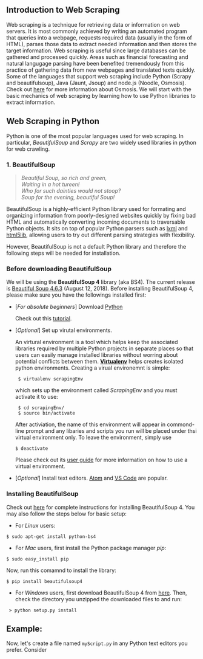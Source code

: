 ## Introduction to Web Scraping 

Web scraping is a technique for retrieving data or information on web servers. It is most commonly achieved by writing an automated program that queries into a webpage, requests required data (usually in the form of HTML), parses those data to extract needed information and then stores the target information. Web scraping is useful since large databases can be gathered and processed quickly. Areas such as financial forecasting and natural langugage parsing have been benefited tremendously from this practice of gathering data from new webpages and translated texts quickly. Some of the languages that support web scraping include Python (Scrapy and beautifulsoup), Java (Jaunt, Jsoup) and node.js (Noodle, Osmosis). Check out [here](https://blog.webkid.io/nodejs-scraping-libraries/) for more information about Osmosis. We will start with the basic mechanics of web scraping by learning how to use Python libraries to extract information. 

## Web Scraping in Python 

Python is one of the most popular languages used for web scraping. In particular, *BeautifulSoup* and *Scrapy* are two widely used libraries in python for web crawling. 

 ### 1. BeautifulSoup

> *Beautiful Soup, so rich and green, \
> Waiting in a hot tureen! \
> Who for such dainties would not stoop? \
> Soup for the evening, beautiful Soup!*

BeautifulSoup is a highly-efficient Python library used for formating and organizing information from poorly-designed websites quickly by fixing bad HTML and automatically converting incoming documents to traversable Python objects. It sits on top of popular Python parsers such as [lxml](https://lxml.de) and [html5lib](https://github.com/html5lib/), allowing users to try out different parsing strategies with flexibility. 

However, BeautifulSoup is not a default Python library and therefore the following steps will be needed for installation. 

### Before downloading BeautifulSoup
We will be using the **BeautifulSoup 4** library (aka BS4). The current release is [Beautiful Soup 4.6.3](https://www.crummy.com/software/BeautifulSoup/bs4/download/) (August 12, 2018). Before installing BeautifulSoup 4, please make sure you have the followings installed first: 
* [*For absolute beginners*] Download [Python](https://www.python.org)
  
  Check out this [tutorial](https://github.com/econtoolkit/tutorials/edit/master/python.md). 
* [*Optional*] Set up virutal environments. 

  An virtural environment is a tool which helps keep the associated libraries required by multiple Python projects in separate places so that users can easily manage installed libraries without worring about potential conflicts between them. **[Virtualenv](https://virtualenv.pypa.io/en/stable/)** helps creates isolated python environments. Creating a virual environemnt is simple: 
  
  ```
   $ virtualenv scrapingEnv
  ```
  which sets up the environment called *ScrapingEnv* and you must activate it to use: 
  
  ```
   $ cd scrapingEnv/
   $ source bin/activate
  ```
  After activiation, the name of this environment will appear in commond-line prompt and any libaries and scripts you run will be placed under thsi virtual environment only. To leave the environment, simply use 
  
  ```
  $ deactivate 
  ```
  Please check out its [user guide](https://virtualenv.pypa.io/en/stable/userguide/) for more information on how to use a virtual environment.
 * [*Optional*] Install text editors. [Atom](https://github.com/econtoolkit/tutorials/blob/master/atom.md) and [VS Code](https://github.com/econtoolkit/tutorials/blob/master/vscode.md) are popular. 
 
 ### Installing BeautifulSoup 
   Check out [here](https://www.crummy.com/software/BeautifulSoup/bs4/doc/) for complete instructions for installing BeautifulSoup 4. You may also follow the steps below for basic setup: 
   - For *Linux* users: 
   ```
  $ sudo apt-get install python-bs4
  ```
  - For *Mac* users, first install the Python package manager *pip*:
  ```
  $ sudo easy_install pip
  ```
   Now, run this comamnd to install the library: 
    
   ```
   $ pip install beautifulsoup4
   ```
  - For *Windows* users, first download BeautifulSoup 4 from [here](https://www.crummy.com/software/BeautifulSoup/#Download). Then, check the directory you unzipped the downloaded files to and run: 
  
  ```
   > python setup.py install
   ```
   
   ## Example: 
   
   Now, let's create a file named `myScript.py` in any Python text editors you prefer. Consider
  
  
 

  

  

